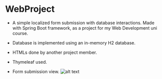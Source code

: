 # WebProject
- A simple localized form submission with database interactions. Made with Spring Boot framework, as a project for my Web Development uni course. 
- Database is implemented using an in-memory H2 database.
- HTMLs done by another project member.
- Thymeleaf used.

- Form submission view.
![alt text](https://github.com/[aliinka]/[WebProject]/blob/[branch]/image.jpg?raw=true)
